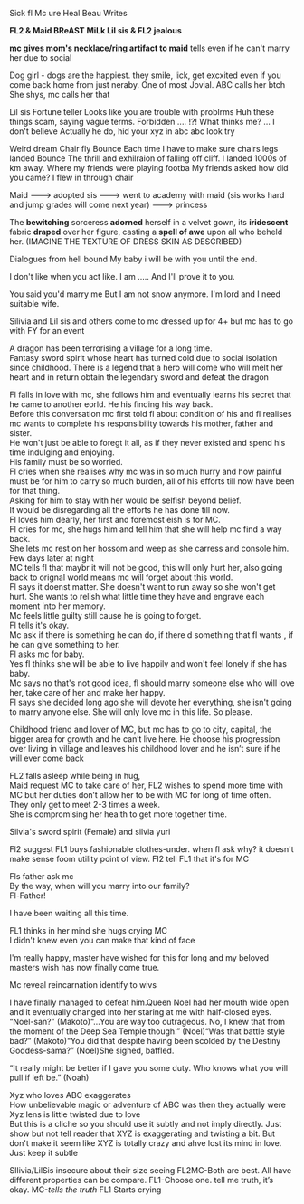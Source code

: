 Sick fl
Mc ure
Heal
Beau
Writes

**FL2 & Maid BReAST MiLk
Lil sis & FL2 jealous**

**mc gives mom's necklace/ring artifact to maid** tells even if he can't marry her due to social 




Dog girl - dogs are the happiest. they smile, lick, get excxited even if you come back home from just neraby. One of most Jovial.
ABC calls her btch
She shys, mc calls her that


Lil sis 
Fortune teller
Looks like you are trouble with problrms
Huh these things scam, saying vague terms.
Forbidden ....
!?!
What thinks me?
...
I don't believe 
Actually he do, hid your xyz in abc abc look try 




Weird dream
Chair fly 
Bounce 
Each time I have to make sure chairs legs landed 
Bounce 
The thrill and exhilraion of falling off cliff.
I landed 1000s of km away.
Where my friends were playing footba
My friends asked how did you came?
I flew in through chair 


Maid ---> adopted sis ---> went to academy with maid (sis works hard and jump grades will come next year) ---> princess

The **bewitching** sorceress **adorned** herself in a velvet gown, its **iridescent** fabric **draped** over her figure, casting a **spell of awe** upon all who beheld her. (IMAGINE THE TEXTURE OF DRESS SKIN AS DESCRIBED)

Dialogues from hell bound
My baby i will be with you until the end.

I don't like when you  act like. 
I am ..... And I'll prove it to you.

You said you'd marry me
But I am not snow anymore.
I'm lord and I need suitable wife.

Silivia and Lil sis and others come to mc dressed up for 4+ but mc has to go with FY for an event

A dragon has been terrorising a village for a long time.  
Fantasy sword spirit whose heart has turned cold due to social isolation since childhood. There is a legend that a hero will come who will melt her heart and in return obtain the legendary sword and defeat the dragon  
  
Fl falls in love with mc, she follows him and eventually learns his secret that he came to another eorld. He his finding his way back.  
Before this conversation mc first told fl about condition of his and fl realises mc wants to complete his responsibility towards his mother, father and sister.  
He won't just be able to foregt it all, as if they never existed and spend his time indulging and enjoying.  
His family must be so worried.  
Fl cries when she realises why mc was in so much hurry and how painful must be for him to carry so much burden, all of his efforts till now have been for that thing.  
Asking for him to stay with her would be selfish beyond belief.  
It would be disregarding all the efforts he has done till now.  
Fl loves him dearly, her first and foremost eish is for MC.  
Fl cries for mc, she hugs him and tell him that she will help mc find a way back.  
She lets mc rest on her hossom and weep as she carress and console him.  
Few days later at night  
MC tells fl that maybr it will not be good, this will only hurt her, also going back to orignal world means mc will forget about this world.  
Fl says it doenst matter. She doesn't want to run away so she won't get hurt. She wants to relish what little time they have and engrave each moment into her memory.  
Mc feels little guilty still cause he is going to forget.  
Fl tells it's okay.  
Mc ask if there is something he can do, if there d something that fl wants , if he can give something to her.  
Fl asks mc for baby.  
Yes fl thinks she will be able to live happily and won't feel lonely if she has baby.  
Mc says no that's not good idea, fl should marry someone else who will love her, take care of her and make her happy.  
Fl says she decided long ago she will devote her everything, she isn't going to marry anyone else. She will only love mc in this life. So please.  
  
Childhood friend and lover of MC, but mc has to go to city, capital, the bigger area for growth and he can’t live here. He choose his progression over living in village and leaves his childhood lover and he isn’t sure if he will ever come back  
  
FL2 falls asleep while being in hug,  
Maid request MC to take care of her, FL2 wishes to spend more time with MC but her duties don’t allow her to be with MC for long of time often.  
They only get to meet 2-3 times a week.  
She is compromising her health to get more together time.

Silvia's sword spirit (Female) and silvia yuri

Fl2 suggest FL1 buys fashionable clothes-under. when fl ask why? it doesn't make sense foom utility point of view. Fl2 tell FL1 that it's for MC  
  
Fls father ask mc  
By the way, when will you marry into our family?  
Fl-Father!

I have been waiting all this time.  
  
FL1 thinks in her mind she hugs crying MC  
I didn't knew even you can make that kind of face  


I'm really happy, master have wished for this for long and my beloved masters wish has now finally come true.  


Mc reveal reincarnation identify to wivs  

  
I have finally managed to defeat him.Queen Noel had her mouth wide open and it eventually changed into her staring at me with half-closed eyes.  
“Noel-san?” (Makoto)“...You are way too outrageous. No, I knew that from the moment of the Deep Sea Temple though.” (Noel)“Was that battle style bad?” (Makoto)“You did that despite having been scolded by the Destiny Goddess-sama?” (Noel)She sighed, baffled.  
  
“It really might be better if I gave you some duty. Who knows what you will pull if left be.” (Noah)

Xyz who loves ABC exaggerates  
How unbelievable magic or adventure of ABC was then they actually were  
Xyz lens is little twisted due to love  
But this is a cliche so you should use it subtly and not imply directly. Just show but not tell reader that XYZ is exaggerating and twisting a bit. But don't make it seem like XYZ is totally crazy and ahve lost its mind in love. Just keep it subtle

SIlivia/LilSis insecure about their size seeing FL2MC-Both are best. All have different properties can be compare.
FL1-Choose one. tell me truth, it’s okay.
MC-*tells the truth*
FL1 Starts crying
